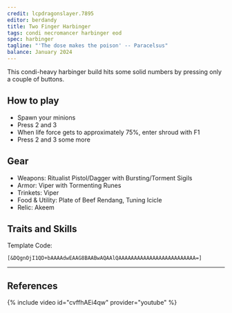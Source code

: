 ```yaml
---
credit: lcpdragonslayer.7895
editor: berdandy
title: Two Finger Harbinger
tags: condi necromancer harbinger eod
spec: harbinger
tagline: "'The dose makes the poison' -- Paracelsus"
balance: January 2024
---
```


This condi-heavy harbinger build hits some solid numbers by pressing only a couple of buttons.

## How to play

- Spawn your minions
- Press 2 and 3
- When life force gets to approximately 75%, enter shroud with F1
- Press 2 and 3 some more

## Gear

- Weapons: Ritualist Pistol/Dagger with Bursting/Torment Sigils
- Armor: Viper with Tormenting Runes
- Trinkets: Viper
- Food & Utility: Plate of Beef Rendang, Tuning Icicle
- Relic: Akeem

## Traits and Skills

Template Code:

`[&DQgnOjI1QD+bAAAAdwEAAG8BAABwAQAAlQAAAAAAAAAAAAAAAAAAAAAAAAA=]`

---

<div
  data-armory-embed='skills'
  data-armory-ids='10547,10620,10611,10589,10646'
>
</div>
<div
  data-armory-embed='specializations'
  data-armory-ids='39,50,64'
  data-armory-39-traits='2013,1693,801'
  data-armory-50-traits='875,894,905'
  data-armory-64-traits='2185,2209,2203'
>
</div>
<script async src='https://unpkg.com/armory-embeds@^0.x.x/armory-embeds.js'></script>

## References

{% include video id="cvffhAEi4qw" provider="youtube" %}
